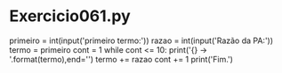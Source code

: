 # Exercicio061.py

primeiro = int(input('primeiro termo:'))
razao = int(input('Razão da PA:'))
termo = primeiro
cont = 1
while cont <= 10:
    print('{} -> '.format(termo),end='')
    termo += razao
    cont += 1
print('Fim.')


